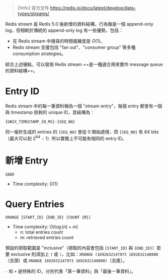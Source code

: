 >[!Info] 官方文件
><https://redis.io/docs/latest/develop/data-types/streams/>

Redis stream 是 Redis 5.0 後新增的資料結構，行為像是一個 append-only log，但相較於傳統的 append-only log 有一些優勢，包括：

- 在 Redis stream 中搜尋的時間複雜度是 $O(1)$。
- Redis stream 支援包括 "fan out"、"consumer group" 等多種 consumption strategies。

綜合上述優點，可以發現 Redis stream ==是一種適合用來實作 message queue 的資料結構==。

# Entry ID

Redis stream 中的每一筆資料稱為一個 "stream entry"，每個 entry 都會有一個與 timestamp 掛鉤的 unique ID，其結構為：

```plaintext
{UNIX_TIMESTAMP_IN_MS}-{SEQ_NO}
```

同一毫秒生成的 entries 的 `{SEQ_NO}` 會從 0 開始遞增，而 `{SEQ_NO}` 有 64 bits（最大可以到 $2^{64} - 1$）所以實務上不可能有相同的 entry ID。

# 新增 Entry

```redis
XADD
```

- Time complexity: $O(1)$

# Query Entries

```redis
XRANGE {START_ID} {END_ID} [COUNT {M}]
```

- Time complexity: $O(\log(n) + m)$
    - n: total entries count
    - m: retrieved entries count

預設的撈取範圍是 "inclusive"（撈取的內容會包括 `{START_ID}` 與 `{END_ID}`）若要 exclusive 則須加上 `(` 或 `)`，比如：`XRANGE (1692632147973 1692632148000`（去頭）或 `XRANGE 1692632147973 1692632148000)`（去尾）。

`-` 和 `+` 是特殊的 ID，分別代表「第一筆資料」與「最後一筆資料」。
